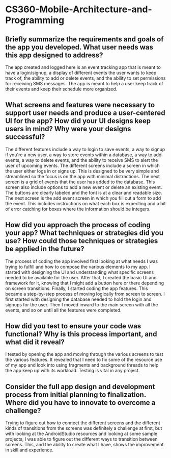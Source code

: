 # CS360-Mobile-Architecture-and-Programming

## Briefly summarize the requirements and goals of the app you developed. What user needs was this app designed to address?
The app created and logged here is an event tracking app that is meant to have a login/signup, a display of different events the user wants to keep track of, the ability to add or delete events, and the ability to set permissions for receiving SMS messages. The app is meant to help a user keep track of their events and keep their schedule more organized. 

## What screens and features were necessary to support user needs and produce a user-centered UI for the app? How did your UI designs keep users in mind? Why were your designs successful?
The different features include a way to login to save events, a way to signup if you're a new user, a way to store events within a database, a way to add events, a way to delete events, and the ability to receive SMS to alert the user of upcoming events. The different screens include a screen in which the user either logs in or signs up. This is designed to be very simple and streamlined so the focus is on the app with minimal distractions. The next screen is a grid of events that the user has added to the database. This screen also include options to add a new event or delete an existing event. The buttons are clearly labeled and the font is at a clear and readable size. The next screen is the add event screen in which you fill out a form to add the event. This includes instructions on what each box is expecting and a bit of error catching for boxes where the information should be integers. 

## How did you approach the process of coding your app? What techniques or strategies did you use? How could those techniques or strategies be applied in the future?
The process of coding the app involved first looking at what needs I was trying to fulfill and how to compose the various elements to my app. I started with designing the UI and understanding what specific screens needed to be available for the user. After that, I created the basic UI and framework for it, knowing that I might add a button here or there depending on screen transitions. Finally, I started coding the app features. This became a step-by-step process of moving logically from screen to screen. I first started with designing the database needed to hold the login and signups for the user. Then I moved inward to the main screen with all the events, and so on until all the features were completed. 

## How did you test to ensure your code was functional? Why is this process important, and what did it reveal?
I tested by opening the app and moving through the various screens to test the various features. It revealed that I need to fix some of the resource use of my app and look into using fragments and background threads to help the app keep up with its workload. Testing is vital in any project.


## Consider the full app design and development process from initial planning to finalization. Where did you have to innovate to overcome a challenge?
Trying to figure out how to connect the different screens and the different kinds of transitions from the screens was definitely a challenge at first, but with looking at the AndroidStudio resources and looking at some sample projects, I was able to figure out the different ways to transition between screens. This, and the ability to create what I have, shows the improvement in skill and experience. 
